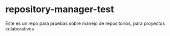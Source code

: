 # repository-manager-test
Este es un repo para pruebas sobre manejo de repositorios, para proyectos colaborativos
